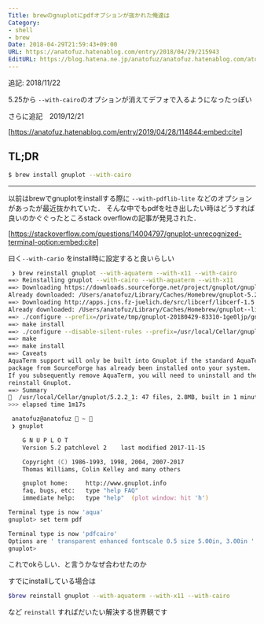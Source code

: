 ```yaml
---
Title: brewのgnuplotにpdfオプションが抜かれた俺達は
Category:
- shell
- brew
Date: 2018-04-29T21:59:43+09:00
URL: https://anatofuz.hatenablog.com/entry/2018/04/29/215943
EditURL: https://blog.hatena.ne.jp/anatofuz/anatofuz.hatenablog.com/atom/entry/17391345971639534978
---
```


追記: 2018/11/22

5.25から `--with-cairo`のオプションが消えてデフォで入るようになったっぽい

さらに追記　2019/12/21



[https://anatofuz.hatenablog.com/entry/2019/04/28/114844:embed:cite]

## TL;DR

```zsh
$ brew install gnuplot --with-cairo
```



----

以前はbrewでgnuplotをinstallする際に
`--with-pdflib-lite` などのオプションがあったが最近抜かれていた．
そんな中でもpdfを吐き出したい時はどうすれば良いのかぐぐったところstack overflowの記事が発見された．

[https://stackoverflow.com/questions/14004797/gnuplot-unrecognized-terminal-option:embed:cite]

曰く`--with-cario` をinstall時に設定すると良いらしい

```zsh
 ❯ brew reinstall gnuplot --with-aquaterm --with-x11 --with-cairo                                                                                                                                    [21:55:08]
==> Reinstalling gnuplot --with-cairo --with-aquaterm --with-x11
==> Downloading https://downloads.sourceforge.net/project/gnuplot/gnuplot/5.2.2/gnuplot-5.2.2.tar.gz
Already downloaded: /Users/anatofuz/Library/Caches/Homebrew/gnuplot-5.2.2.tar.gz
==> Downloading http://apps.jcns.fz-juelich.de/src/libcerf/libcerf-1.5.tgz
Already downloaded: /Users/anatofuz/Library/Caches/Homebrew/gnuplot--libcerf-1.5.tgz
==> ./configure --prefix=/private/tmp/gnuplot-20180429-83310-1ge0ljp/gnuplot-5.2.2/libcerf --enable-static --disable-shared
==> make install
==> ./configure --disable-silent-rules --prefix=/usr/local/Cellar/gnuplot/5.2.2_1 --with-readline=/usr/local/opt/readline --without-tutorial --disable-wxwidgets --with-qt=no --with-aquaterm --with-x
==> make
==> make install
==> Caveats
AquaTerm support will only be built into Gnuplot if the standard AquaTerm
package from SourceForge has already been installed onto your system.
If you subsequently remove AquaTerm, you will need to uninstall and then
reinstall Gnuplot.
==> Summary
🍺  /usr/local/Cellar/gnuplot/5.2.2_1: 47 files, 2.8MB, built in 1 minute 15 seconds
>>> elapsed time 1m17s

 anatofuz@anatofuz  ~ 
 ❯ gnuplot                                                                                                                                                                                           [21:56:58]

	G N U P L O T
	Version 5.2 patchlevel 2    last modified 2017-11-15

	Copyright (C) 1986-1993, 1998, 2004, 2007-2017
	Thomas Williams, Colin Kelley and many others

	gnuplot home:     http://www.gnuplot.info
	faq, bugs, etc:   type "help FAQ"
	immediate help:   type "help"  (plot window: hit 'h')

Terminal type is now 'aqua'
gnuplot> set term pdf

Terminal type is now 'pdfcairo'
Options are ' transparent enhanced fontscale 0.5 size 5.00in, 3.00in '
gnuplot>
```

これでokらしい．と言うかなぜ合わせたのか

すでにinstallしている場合は

```zsh
$brew reinstall gnuplot --with-aquaterm --with-x11 --with-cairo 
```
など `reinstall` すればだいたい解決する世界観です
